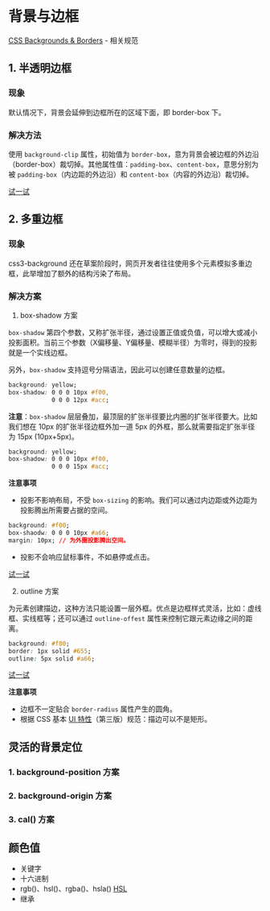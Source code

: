 # 背景与边框

[CSS Backgrounds & Borders](https://www.w3.org/TR/css-backgrounds/) - 相关规范

## 1. 半透明边框

### 现象

默认情况下，背景会延伸到边框所在的区域下面，即 border-box 下。

### 解决方法

使用 `background-clip` 属性，初始值为 `border-box`，意为背景会被边框的外边沿（border-box）裁切掉。其他属性值：`padding-box`、`content-box`，意思分别为被 `padding-box`（内边距的外边沿）和 `content-box`（内容的外边沿）裁切掉。

[试一试](https://codepen.io/byodian/pen/wZYWMM)

## 2. 多重边框

### 现象

css3-background 还在草案阶段时，网页开发者往往使用多个元素模拟多重边框，此举增加了额外的结构污染了布局。

### 解决方案

1. box-shadow 方案

`box-shadow` 第四个参数，又称扩张半径，通过设置正值或负值，可以增大或减小投影面积。当前三个参数（X偏移量、Y偏移量、模糊半径）为零时，得到的投影就是一个实线边框。

另外，`box-shadow` 支持逗号分隔语法，因此可以创建任意数量的边框。

```css
background: yellow;
box-shadow: 0 0 0 10px #f00,
            0 0 0 12px #acc;
```

**注意**：`box-shadow` 层层叠加，最顶层的扩张半径要比内圈的扩张半径要大。比如我们想在 10px 的扩张半径边框外加一道 5px 的外框，那么就需要指定扩张半径为 15px (10px+5px)。

```css
background: yellow;
box-shadow: 0 0 0 10px #f00,
            0 0 0 15px #acc;
```
**注意事项**

- 投影不影响布局，不受 `box-sizing` 的影响。我们可以通过内边距或外边距为投影腾出所需要占据的空间。

```css
background: #f00;
box-shaodw: 0 0 0 10px #a66;
margin: 10px; // 为外圈投影腾出空间。
```

- 投影不会响应鼠标事件，不如悬停或点击。

[试一试](https://codepen.io/byodian/pen/KYGQBV)

2. outline 方案

为元素创建描边，这种方法只能设置一层外框。优点是边框样式灵活，比如：虚线框、实线框等；还可以通过 `outline-offest` 属性来控制它跟元素边缘之间的距离。

```css
background: #f00;
border: 1px solid #655;
outline: 5px solid #a66;
```

[试一试](https://codepen.io/byodian/pen/oOVPRR)

**注意事项**

- 边框不一定贴合 `border-radius` 属性产生的圆角。
- 根据 CSS 基本 [UI 特性](https://www.w3.org/TR/css-ui-3/)（第三版）规范：描边可以不是矩形。

## 灵活的背景定位

### 1. background-position 方案

### 2. background-origin 方案

### 3. cal() 方案

## 颜色值

- 关键字
- 十六进制
- rgb()、hsl()、rgba()、hsla() [HSL](https://developer.mozilla.org/zh-CN/docs/Learn/CSS/Introduction_to_CSS/Values_and_units#HSL)
- 继承

